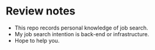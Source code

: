 # Review notes
* This repo records personal knowledge of job search.
* My job search intention is back-end or infrastructure.
* Hope to help you.
